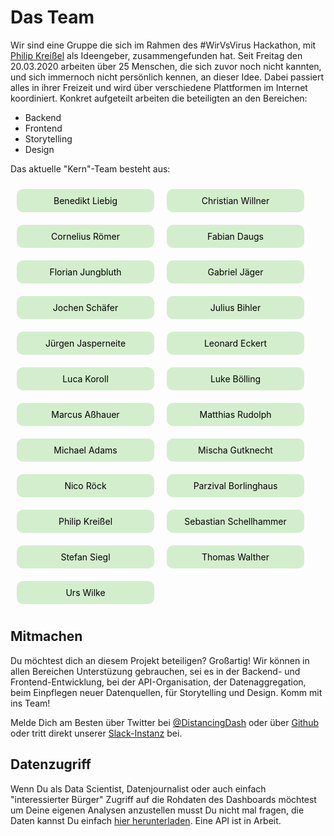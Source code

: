# Das Team
Wir sind eine Gruppe die sich im Rahmen des #WirVsVirus Hackathon, mit [Philip Kreißel](https://twitter.com/pkreissel/) als Ideengeber, zusammengefunden hat. Seit Freitag den 20.03.2020 arbeiten  über 25 Menschen, die sich zuvor noch nicht kannten, und sich immernoch nicht persönlich kennen, an dieser Idee. Dabei passiert alles in ihrer Freizeit und wird über verschiedene Plattformen im Internet koordiniert. Konkret aufgeteilt arbeiten die beteiligten an den Bereichen: 
- Backend
- Frontend
- Storytelling 
- Design

Das aktuelle "Kern"-Team besteht aus:
<style = "text/css">
div.team {
    display: flex; 
    flex-wrap: wrap;
    width: 100%;
    flex-direction: row
}
div.team>div {
    width: 200px;
    border-radius: 10px;
    margin:10px;
    padding:10px;
    text-align:center;
    vertical-align: middle;
    background: #D3EECD;
    color: #000;  
}
div.team>div:hover {
    background: #04652A;
    color: #fff;
    transition: all 0.2s;
}
</style>
<div class="team">
    <div>Benedikt Liebig</div>
    <div>Christian Willner</div>
    <div>Cornelius Römer</div>
    <div>Fabian Daugs</div>
    <div>Florian Jungbluth</div>
    <div>Gabriel Jäger</div>
    <div>Jochen Schäfer</div>
    <div>Julius Bihler</div>
    <div>Jürgen Jasperneite</div>
    <div>Leonard Eckert</div>
    <div>Luca Koroll</div>
    <div>Luke Bölling</div>
    <div>Marcus Aßhauer</div>
    <div>Matthias Rudolph</div>
    <div>Michael Adams</div>
    <div>Mischa Gutknecht </div>
    <div>Nico Röck</div>
    <div>Parzival Borlinghaus</div>
    <div>Philip Kreißel</div>
    <div>Sebastian Schellhammer</div>
    <div>Stefan Siegl</div>
    <div>Thomas Walther</div>
    <div>Urs Wilke</div>
</div>



## Mitmachen
Du möchtest dich an diesem Projekt beteiligen? Großartig! Wir können in allen Bereichen Unterstüzung gebrauchen, sei es in der Backend- und Frontend-Entwicklung,  bei der API-Organisation, der Datenaggregation, beim Einpflegen neuer Datenquellen, für Storytelling und Design. Komm mit ins Team!

Melde Dich am Besten über Twitter bei [@DistancingDash](https://twitter.com/distancingdash/) oder über [Github](https://github.com/socialdistancingdashboard) oder tritt direkt unserer [Slack-Instanz](https://join.slack.com/t/socialdistancing-dash/shared_invite/zt-czm00v52-kEe0fEA5lZwwWhuYuZKj_A) bei.

## Datenzugriff

Wenn Du als Data Scientist, Datenjournalist oder auch einfach "interessierter Bürger" Zugriff auf die Rohdaten des Dashboards möchtest um Deine eigenen Analysen anzustellen musst Du nicht mal fragen, die Daten kannst Du einfach [hier herunterladen](https://0he6m5aakd.execute-api.eu-central-1.amazonaws.com/prod). Eine API ist in Arbeit.

